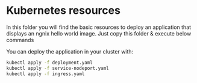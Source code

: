 # Kubernetes resources

In this folder you will find the basic resources to deploy an application that displays an ngnix hello world image. Just copy this folder & execute below commands

You can deploy the application in your cluster with:

```bash
kubectl apply -f deployment.yaml
kubectl apply -f service-nodeport.yaml
kubectl apply -f ingress.yaml
```

